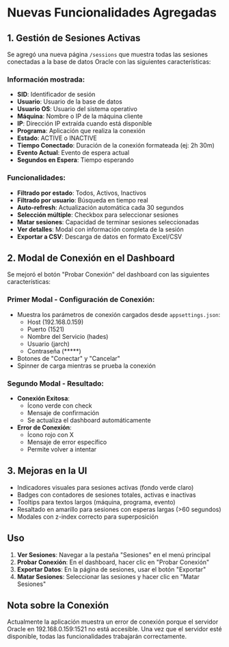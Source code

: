 # Nuevas Funcionalidades Agregadas

## 1. Gestión de Sesiones Activas

Se agregó una nueva página `/sessions` que muestra todas las sesiones conectadas a la base de datos Oracle con las siguientes características:

### Información mostrada:
- **SID**: Identificador de sesión
- **Usuario**: Usuario de la base de datos
- **Usuario OS**: Usuario del sistema operativo
- **Máquina**: Nombre o IP de la máquina cliente
- **IP**: Dirección IP extraída cuando está disponible
- **Programa**: Aplicación que realiza la conexión
- **Estado**: ACTIVE o INACTIVE
- **Tiempo Conectado**: Duración de la conexión formateada (ej: 2h 30m)
- **Evento Actual**: Evento de espera actual
- **Segundos en Espera**: Tiempo esperando

### Funcionalidades:
- **Filtrado por estado**: Todos, Activos, Inactivos
- **Filtrado por usuario**: Búsqueda en tiempo real
- **Auto-refresh**: Actualización automática cada 30 segundos
- **Selección múltiple**: Checkbox para seleccionar sesiones
- **Matar sesiones**: Capacidad de terminar sesiones seleccionadas
- **Ver detalles**: Modal con información completa de la sesión
- **Exportar a CSV**: Descarga de datos en formato Excel/CSV

## 2. Modal de Conexión en el Dashboard

Se mejoró el botón "Probar Conexión" del dashboard con las siguientes características:

### Primer Modal - Configuración de Conexión:
- Muestra los parámetros de conexión cargados desde `appsettings.json`:
  - Host (192.168.0.159)
  - Puerto (1521)
  - Nombre del Servicio (hades)
  - Usuario (jarch)
  - Contraseña (*****)
- Botones de "Conectar" y "Cancelar"
- Spinner de carga mientras se prueba la conexión

### Segundo Modal - Resultado:
- **Conexión Exitosa**: 
  - Ícono verde con check
  - Mensaje de confirmación
  - Se actualiza el dashboard automáticamente
- **Error de Conexión**:
  - Ícono rojo con X
  - Mensaje de error específico
  - Permite volver a intentar

## 3. Mejoras en la UI

- Indicadores visuales para sesiones activas (fondo verde claro)
- Badges con contadores de sesiones totales, activas e inactivas
- Tooltips para textos largos (máquina, programa, evento)
- Resaltado en amarillo para sesiones con esperas largas (>60 segundos)
- Modales con z-index correcto para superposición

## Uso

1. **Ver Sesiones**: Navegar a la pestaña "Sesiones" en el menú principal
2. **Probar Conexión**: En el dashboard, hacer clic en "Probar Conexión"
3. **Exportar Datos**: En la página de sesiones, usar el botón "Exportar"
4. **Matar Sesiones**: Seleccionar las sesiones y hacer clic en "Matar Sesiones"

## Nota sobre la Conexión

Actualmente la aplicación muestra un error de conexión porque el servidor Oracle en 192.168.0.159:1521 no está accesible. Una vez que el servidor esté disponible, todas las funcionalidades trabajarán correctamente.
